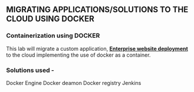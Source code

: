 
## MIGRATING APPLICATIONS/SOLUTIONS TO THE CLOUD USING DOCKER

### Containerization using **DOCKER**

This lab will migrate a custom application, **[Enterprise website deployment](https://github.com/Johnstx/DevOps_Projects/tree/main/Project_19)** to the cloud implementing the use of docker as a container.

### Solutions used -
Docker Engine
Docker deamon
Docker registry
Jenkins 
